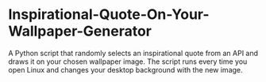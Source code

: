 # Inspirational-Quote-On-Your-Wallpaper-Generator
A Python script that randomly selects an inspirational quote from an API and draws it on your chosen wallpaper image. The script runs every time you open Linux and changes your desktop background with the new image.
